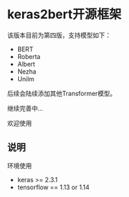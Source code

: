 # keras2bert开源框架

该版本目前为第四版，支持模型如下：   
- BERT  
- Roberta  
- Albert  
- Nezha  
- Unilm

后续会陆续添加其他Transformer模型。

继续完善中...

欢迎使用

## 说明

   环境使用  
   - keras >= 2.3.1  
   - tensorflow == 1.13 or 1.14
   

